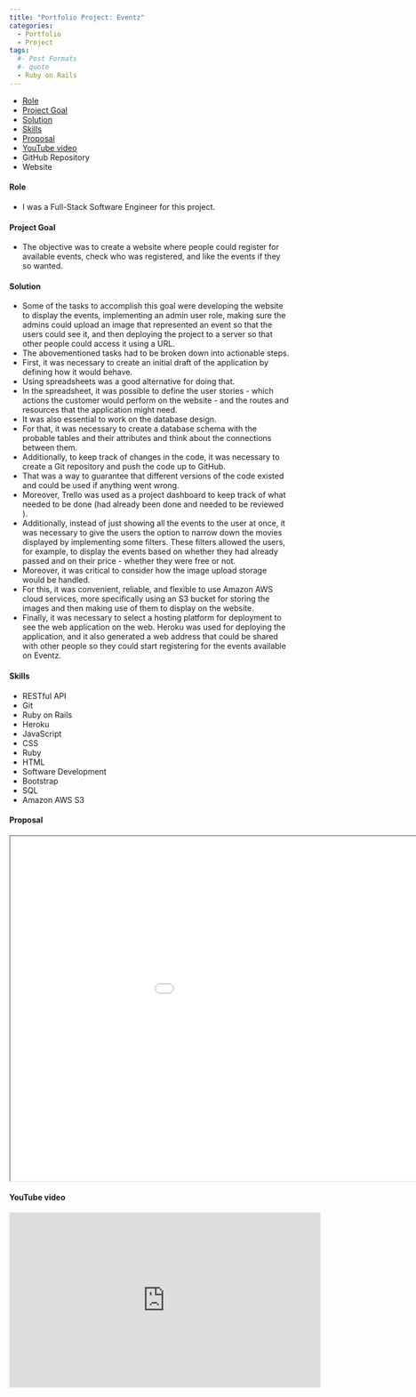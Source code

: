 ```yaml
---
title: "Portfolio Project: Eventz"
categories:
  - Portfolio
  - Project
tags:
  #- Post Formats
  #- quote
  - Ruby on Rails
---
```


<nav>
  <ul>
    <li><a href="#role">Role</a></li>
    <li><a href="#goal">Project Goal</a></li>
    <li><a href="#solution">Solution</a></li>
    <li><a href="#skills">Skills</a></li>
    <li><a href="#proposal">Proposal</a></li>
    <li><a href="#youtube-video">YouTube video</a></li>
    <li>
      <a href="https://github.com/moura-carlos/eventz" target="_blank" style="text-decoration: none;">
      <i class="fab fa-fw fa-github"></i>
       GitHub Repository
    </a>
    </li>
    <li>
      <a href="https://whispering-headland-52759.herokuapp.com/" target="_blank" style="text-decoration: none;">
        <i class="fas fa-fw fa-link"></i>
       Website
      </a>
    </li>
  </ul>
</nav>

<h4 id="role">Role</h4>
<ul>
  <li>I was a Full-Stack Software Engineer for this project.
</li>
</ul>

<h4 id="goal">Project Goal</h4>
<ul>
  <li>The objective was to create a website where people could register for available events, check who was registered, and like the events if they so wanted.
</li>
</ul>

<h4 id="solution">Solution</h4>
<ul>
  <li>Some of the tasks to accomplish this goal were developing the website to display the events, implementing an admin user role, making sure the admins could upload an image that represented an event so that the users could see it, and then deploying the project to a server so that other people could access it using a URL.</li>
  <li>The abovementioned tasks had to be broken down into actionable steps.</li>
  <li>First, it was necessary to create an initial draft of the application by defining how it would behave.</li>
  <li>Using spreadsheets was a good alternative for doing that.</li>
  <li>In the spreadsheet, it was possible to define the user stories - which actions the customer would perform on the website - and the routes and resources that the application might need.</li>
  <li>It was also essential to work on the database design.</li>
  <li>For that, it was necessary to create a database schema with the probable tables and their attributes and think about the connections between them.</li>
  <li>Additionally, to keep track of changes in the code, it was necessary to create a Git repository and push the code up to GitHub.</li>
  <li>That was a way to guarantee that different versions of the code existed and could be used if anything went wrong.</li>
  <li>Moreover, Trello was used as a project dashboard to keep track of what needed to be done (had already been done and needed to be reviewed ).</li>
  <li>Additionally, instead of just showing all the events to the user at once, it was necessary to give the users the option to narrow down the movies displayed by implementing some filters. These filters allowed the users, for example, to display the events based on whether they had already passed and on their price - whether they were free or not.</li>
  <li>Moreover, it was critical to consider how the image upload storage would be handled.</li>
  <li>For this, it was convenient, reliable, and flexible to use Amazon AWS cloud services, more specifically using an S3 bucket for storing the images and then making use of them to display on the website.</li>
  <li>Finally, it was necessary to select a hosting platform for deployment to see the web application on the web. Heroku was used for deploying the application, and it also generated a web address that could be shared with other people so they could start registering for the events available on Eventz.</li>
</ul>

<h4 id="skills">Skills</h4>
<ul>
  <li>RESTful API</li>
  <li>Git</li>
  <li>Ruby on Rails</li>
  <li>Heroku</li>
  <li>JavaScript</li>
  <li>CSS</li>
  <li>Ruby</li>
  <li>HTML</li>
  <li>Software Development</li>
  <li>Bootstrap</li>
  <li>SQL</li>
  <li>Amazon AWS S3</li>
</ul>

<h4 id="proposal">Proposal</h4>
<iframe src="/assets/pdfs/EventzProjectProposal.pdf" height="620" width="1120"></iframe>

<h4 id="youtube-video">YouTube video</h4>
<iframe width="560" height="315" src="https://www.youtube.com/embed/gK-YX_s22Fg" title="YouTube video player" frameborder="0" allow="accelerometer; autoplay; clipboard-write; encrypted-media; gyroscope; picture-in-picture; web-share" allowfullscreen></iframe>
